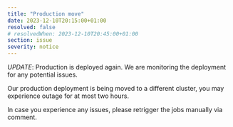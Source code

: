 ```yaml
---
title: "Production move"
date: 2023-12-10T20:15:00+01:00
resolved: false
# resolvedWhen: 2023-12-10T20:45:00+01:00
section: issue
severity: notice
---
```


_UPDATE_: Production is deployed again. We are monitoring the deployment for any potential issues.

Our production deployment is being moved to a different cluster, you may experience outage for at most two hours.

In case you experience any issues, please retrigger the jobs manually via comment.
